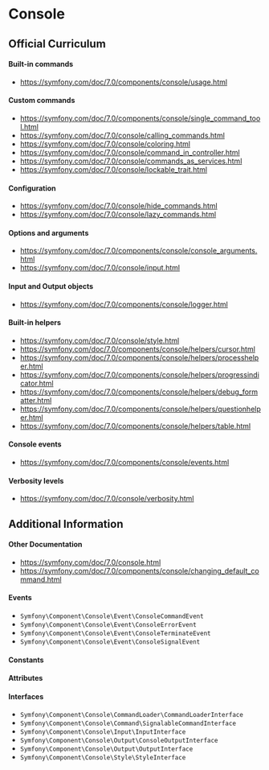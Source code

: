 # Console

## Official Curriculum

#### Built-in commands
* https://symfony.com/doc/7.0/components/console/usage.html
#### Custom commands
* https://symfony.com/doc/7.0/components/console/single_command_tool.html
* https://symfony.com/doc/7.0/console/calling_commands.html
* https://symfony.com/doc/7.0/console/coloring.html
* https://symfony.com/doc/7.0/console/command_in_controller.html
* https://symfony.com/doc/7.0/console/commands_as_services.html
* https://symfony.com/doc/7.0/console/lockable_trait.html
#### Configuration
* https://symfony.com/doc/7.0/console/hide_commands.html
* https://symfony.com/doc/7.0/console/lazy_commands.html
#### Options and arguments
* https://symfony.com/doc/7.0/components/console/console_arguments.html
* https://symfony.com/doc/7.0/console/input.html
#### Input and Output objects
*  https://symfony.com/doc/7.0/components/console/logger.html
#### Built-in helpers
* https://symfony.com/doc/7.0/console/style.html
* https://symfony.com/doc/7.0/components/console/helpers/cursor.html
* https://symfony.com/doc/7.0/components/console/helpers/processhelper.html
* https://symfony.com/doc/7.0/components/console/helpers/progressindicator.html
* https://symfony.com/doc/7.0/components/console/helpers/debug_formatter.html
* https://symfony.com/doc/7.0/components/console/helpers/questionhelper.html
* https://symfony.com/doc/7.0/components/console/helpers/table.html
#### Console events
* https://symfony.com/doc/7.0/components/console/events.html
#### Verbosity levels
* https://symfony.com/doc/7.0/console/verbosity.html


## Additional Information

#### Other Documentation
* https://symfony.com/doc/7.0/console.html
* https://symfony.com/doc/7.0/components/console/changing_default_command.html

#### Events
* `Symfony\Component\Console\Event\ConsoleCommandEvent`
* `Symfony\Component\Console\Event\ConsoleErrorEvent`
* `Symfony\Component\Console\Event\ConsoleTerminateEvent`
* `Symfony\Component\Console\Event\ConsoleSignalEvent`

#### Constants

#### Attributes

#### Interfaces
* `Symfony\Component\Console\CommandLoader\CommandLoaderInterface`
* `Symfony\Component\Console\Command\SignalableCommandInterface`
* `Symfony\Component\Console\Input\InputInterface`
* `Symfony\Component\Console\Output\ConsoleOutputInterface`
* `Symfony\Component\Console\Output\OutputInterface`
* `Symfony\Component\Console\Style\StyleInterface`

